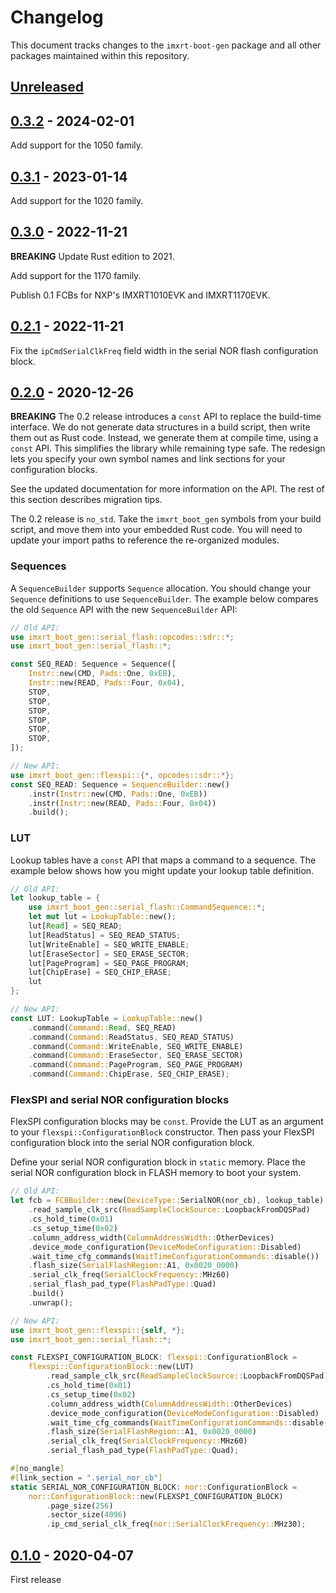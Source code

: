 # Changelog

This document tracks changes to the `imxrt-boot-gen` package and all other
packages maintained within this repository.

## [Unreleased]

## [0.3.2] - 2024-02-01

Add support for the 1050 family.

## [0.3.1] - 2023-01-14

Add support for the 1020 family.

## [0.3.0] - 2022-11-21

**BREAKING** Update Rust edition to 2021.

Add support for the 1170 family.

Publish 0.1 FCBs for NXP's IMXRT1010EVK and IMXRT1170EVK.

## [0.2.1] - 2022-11-21

Fix the `ipCmdSerialClkFreq` field width in the serial NOR flash configuration
block.

## [0.2.0] - 2020-12-26

**BREAKING** The 0.2 release introduces a `const` API to replace the build-time
interface. We do not generate data structures in a build script, then write them
out as Rust code. Instead, we generate them at compile time, using a `const` API.
This simplifies the library while remaining type safe. The redesign lets you
specify your own symbol names and link sections for your configuration blocks.

See the updated documentation for more information on the API. The rest of this
section describes migration tips.

The 0.2 release is `no_std`. Take the `imxrt_boot_gen` symbols from your build
script, and move them into your embedded Rust code. You will need to update
your import paths to reference the re-organized modules.

### Sequences

A `SequenceBuilder` supports `Sequence` allocation. You should change your
`Sequence` definitions to use `SequenceBuilder`. The example below compares
the old `Sequence` API with the new `SequenceBuilder` API:

```rust
// Old API:
use imxrt_boot_gen::serial_flash::opcodes::sdr::*;
use imxrt_boot_gen::serial_flash::*;

const SEQ_READ: Sequence = Sequence([
    Instr::new(CMD, Pads::One, 0xEB),
    Instr::new(READ, Pads::Four, 0x04),
    STOP,
    STOP,
    STOP,
    STOP,
    STOP,
    STOP,
]);

// New API:
use imxrt_boot_gen::flexspi::{*, opcodes::sdr::*};
const SEQ_READ: Sequence = SequenceBuilder::new()
    .instr(Instr::new(CMD, Pads::One, 0xEB))
    .instr(Instr::new(READ, Pads::Four, 0x04))
    .build();
```

### LUT

Lookup tables have a `const` API that maps a command to a sequence. The example
below shows how you might update your lookup table definition.

```rust
// Old API:
let lookup_table = {
    use imxrt_boot_gen::serial_flash::CommandSequence::*;
    let mut lut = LookupTable::new();
    lut[Read] = SEQ_READ;
    lut[ReadStatus] = SEQ_READ_STATUS;
    lut[WriteEnable] = SEQ_WRITE_ENABLE;
    lut[EraseSector] = SEQ_ERASE_SECTOR;
    lut[PageProgram] = SEQ_PAGE_PROGRAM;
    lut[ChipErase] = SEQ_CHIP_ERASE;
    lut
};

// New API:
const LUT: LookupTable = LookupTable::new()
    .command(Command::Read, SEQ_READ)
    .command(Command::ReadStatus, SEQ_READ_STATUS)
    .command(Command::WriteEnable, SEQ_WRITE_ENABLE)
    .command(Command::EraseSector, SEQ_ERASE_SECTOR)
    .command(Command::PageProgram, SEQ_PAGE_PROGRAM)
    .command(Command::ChipErase, SEQ_CHIP_ERASE);
```

### FlexSPI and serial NOR configuration blocks

FlexSPI configuration blocks may be `const`. Provide the LUT as an argument
to your `flexspi::ConfigurationBlock` constructor. Then pass your FlexSPI
configuration block into the serial NOR configuration block.

Define your serial NOR configuration block in `static` memory. Place the serial
NOR configuration block in FLASH memory to boot your system.

```rust
// Old API:
let fcb = FCBBuilder::new(DeviceType::SerialNOR(nor_cb), lookup_table)
    .read_sample_clk_src(ReadSampleClockSource::LoopbackFromDQSPad)
    .cs_hold_time(0x01)
    .cs_setup_time(0x02)
    .column_address_width(ColumnAddressWidth::OtherDevices)
    .device_mode_configuration(DeviceModeConfiguration::Disabled)
    .wait_time_cfg_commands(WaitTimeConfigurationCommands::disable())
    .flash_size(SerialFlashRegion::A1, 0x0020_0000)
    .serial_clk_freq(SerialClockFrequency::MHz60)
    .serial_flash_pad_type(FlashPadType::Quad)
    .build()
    .unwrap();

// New API:
use imxrt_boot_gen::flexspi::{self, *};
use imxrt_boot_gen::serial_flash::*;

const FLEXSPI_CONFIGURATION_BLOCK: flexspi::ConfigurationBlock =
    flexspi::ConfigurationBlock::new(LUT)
        .read_sample_clk_src(ReadSampleClockSource::LoopbackFromDQSPad)
        .cs_hold_time(0x01)
        .cs_setup_time(0x02)
        .column_address_width(ColumnAddressWidth::OtherDevices)
        .device_mode_configuration(DeviceModeConfiguration::Disabled)
        .wait_time_cfg_commands(WaitTimeConfigurationCommands::disable())
        .flash_size(SerialFlashRegion::A1, 0x0020_0000)
        .serial_clk_freq(SerialClockFrequency::MHz60)
        .serial_flash_pad_type(FlashPadType::Quad);

#[no_mangle]
#[link_section = ".serial_nor_cb"]
static SERIAL_NOR_CONFIGURATION_BLOCK: nor::ConfigurationBlock =
    nor::ConfigurationBlock::new(FLEXSPI_CONFIGURATION_BLOCK)
        .page_size(256)
        .sector_size(4096)
        .ip_cmd_serial_clk_freq(nor::SerialClockFrequency::MHz30);
```

## [0.1.0] - 2020-04-07

First release

[Unreleased]: https://github.com/imxrt-rs/imxrt-boot-gen/compare/v0.2.1...HEAD
[0.3.2]: https://github.com/imxrt-rs/imxrt-boot-gen/compare/v0.3.1...v0.3.2
[0.3.1]: https://github.com/imxrt-rs/imxrt-boot-gen/compare/v0.3.0...v0.3.1
[0.3.0]: https://github.com/imxrt-rs/imxrt-boot-gen/compare/v0.2.1...v0.3.0
[0.2.1]: https://github.com/imxrt-rs/imxrt-boot-gen/compare/v0.2.0...v0.2.1
[0.2.0]: https://github.com/imxrt-rs/imxrt-boot-gen/compare/v0.1.0...v0.2.0
[0.1.0]: https://github.com/imxrt-rs/imxrt-boot-gen/releases/tag/v0.1.0
